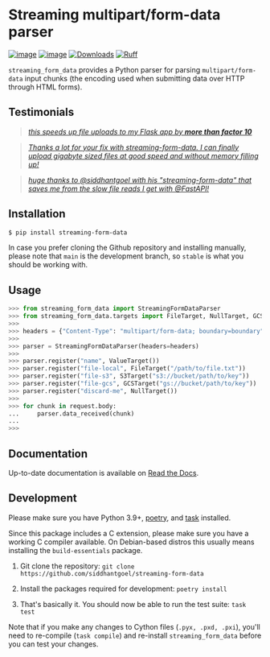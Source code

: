 # Streaming multipart/form-data parser

[![image](https://img.shields.io/pypi/v/streaming-form-data.svg)](https://pypi.python.org/pypi/streaming-form-data)
[![image](https://img.shields.io/pypi/pyversions/streaming-form-data.svg)](https://pypi.python.org/pypi/streaming-form-data)
[![Downloads](https://static.pepy.tech/badge/streaming-form-data)](https://pepy.tech/project/streaming-form-data)
[![Ruff](https://img.shields.io/endpoint?url=https://raw.githubusercontent.com/astral-sh/ruff/main/assets/badge/v2.json)](https://github.com/astral-sh/ruff)

`streaming_form_data` provides a Python parser for parsing `multipart/form-data`
input chunks (the encoding used when submitting data over HTTP through HTML
forms).

## Testimonials

> [_this speeds up file uploads to my Flask app by **more than factor 10**_](https://github.com/pallets/werkzeug/issues/875#issuecomment-429287766)

> [_Thanks a lot for your fix with streaming-form-data. I can finally upload gigabyte sized files at good speed and without memory filling up!_](https://github.com/pallets/werkzeug/issues/875#issuecomment-530020990)

> [_huge thanks to @siddhantgoel with his "streaming-form-data" that saves me from the slow file reads I get with @FastAPI!_](https://twitter.com/bebenzrr/status/1654952147132248064)

## Installation

```bash
$ pip install streaming-form-data
```

In case you prefer cloning the Github repository and installing manually, please
note that `main` is the development branch, so `stable` is what you should be
working with.

## Usage

```python
>>> from streaming_form_data import StreamingFormDataParser
>>> from streaming_form_data.targets import FileTarget, NullTarget, GCSTarget, S3Target, ValueTarget
>>>
>>> headers = {"Content-Type": "multipart/form-data; boundary=boundary"}
>>>
>>> parser = StreamingFormDataParser(headers=headers)
>>>
>>> parser.register("name", ValueTarget())
>>> parser.register("file-local", FileTarget("/path/to/file.txt"))
>>> parser.register("file-s3", S3Target("s3://bucket/path/to/key"))
>>> parser.register("file-gcs", GCSTarget("gs://bucket/path/to/key"))
>>> parser.register("discard-me", NullTarget())
>>>
>>> for chunk in request.body:
...     parser.data_received(chunk)
...
>>>
```

## Documentation

Up-to-date documentation is available on [Read the Docs].

## Development

Please make sure you have Python 3.9+, [poetry], and [task] installed.

Since this package includes a C extension, please make sure you have a working C
compiler available. On Debian-based distros this usually means installing the
`build-essentials` package.

1. Git clone the repository:
   `git clone https://github.com/siddhantgoel/streaming-form-data`

2. Install the packages required for development:
   `poetry install`

4. That's basically it. You should now be able to run the test suite: `task test`

Note that if you make any changes to Cython files (`.pyx, .pxd, .pxi`), you'll need to
re-compile (`task compile`) and re-install `streaming_form_data` before you can test
your changes.

[task]: https://taskfile.dev
[poetry]: https://python-poetry.org
[Read the Docs]: https://streaming-form-data.readthedocs.io
